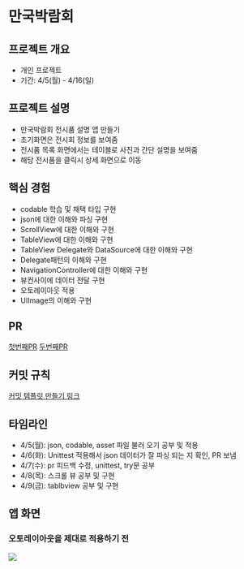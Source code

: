 # 만국박람회
## 프로젝트 개요
- 개인 프로젝트
- 기간: 4/5(월) - 4/16(일)

## 프로젝트 설명
- 만국박람회 전시품 설명 앱 만들기
- 초기화면은 전시회 정보를 보여줌
- 전시품 목록 화면에서는 테이블로 사진과 간단 설명을 보여줌
- 해당 전시품을 클릭시 상세 화면으로 이동

## 핵심 경험
- codable 학습 및 채택 타입 구현
- json에 대한 이해와 파싱 구현
- ScrollView에 대한 이해와 구현
- TableView에 대한 이해와 구현
- TableView Delegate와 DataSource에 대한 이해와 구현
- Delegate패턴의 이해와 구현
- NavigationController에 대한 이해와 구현
- 뷰컨사이에 데이터 전달 구현
- 오토레이아웃 적용
- UIImage의 이해와 구현

## PR
[첫번째PR](https://github.com/yagom-academy/ios-exposition-universelle/pull/38)
[두번째PR](https://github.com/yagom-academy/ios-exposition-universelle/pull/63)


## 커밋 규칙
[커밋 템플릿 만들기 링크](https://junwoo45.github.io/2020-02-06-commit_template/)

## 타임라인
- 4/5(월): json, codable, asset 파일 불러 오기 공부 및 적용
- 4/6(화): Unittest 적용해서 json 데이터가 잘 파싱 되는 지 확인, PR 보냄
- 4/7(수): pr 피드백 수정, unittest, try문 공부
- 4/8(목): 스크롤 뷰 공부 및 구현
- 4/9(금): tablbview 공부 및 구현

## 앱 화면
### 오토레이아웃을 제대로 적용하기 전
![](./images/step2_with_autoLayout.gif)
